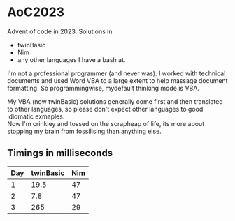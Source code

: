 # AoC2023
 Advent of code in 2023.
 Solutions in 
 - twinBasic
 - Nim
 - any other languages I have a bash at.  

I'm not a professional programmer (and never was).  I worked with technical documents and used Word VBA to a large extent to help massage document formatting.  So programmingwise, mydefault thinking mode is VBA.

My VBA (now twinBasic) solutions generally come first and then translated to other languages, so please don't expect other languages to good idiomatic exmaples.  
Now I'm crinkley and tossed on the scrapheap of life, its more about stopping my brain from fossilising than anything else.
## Timings in milliseconds  
|Day|twinBasic|Nim|  
|--------|--------|--------|  
|1|19.5|47|  
|2|7.8|47|  
|3|265|29|

